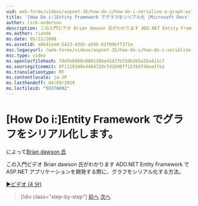 ```yaml
---
uid: web-forms/videos/aspnet-35/how-do-i/how-do-i-serialize-a-graph-with-the-entity-framework
title: '[How Do i:]Entity Framework でグラフをシリアル化 |Microsoft Docs'
author: rick-anderson
description: この入門ビデオ Brian dawson 氏がわかります ADO.NET Entity Framework で ASP.NET アプリケーションを開発する際に、グラフをシリアル化する方法。
ms.author: riande
ms.date: 05/22/2008
ms.assetid: e8b41eed-5423-43d1-a54b-62f04bff371e
msc.legacyurl: /web-forms/videos/aspnet-35/how-do-i/how-do-i-serialize-a-graph-with-the-entity-framework
msc.type: video
ms.openlocfilehash: 7dd5e8908c0601306e45d2fb32db265a35a411c7
ms.sourcegitcommit: 0f1119340e4464720cfd16d0ff15764746ea1fea
ms.translationtype: MT
ms.contentlocale: ja-JP
ms.lasthandoff: 04/09/2019
ms.locfileid: "59378092"
---
```

# <a name="how-do-i-serialize-a-graph-with-the-entity-framework"></a>[How Do i:]Entity Framework でグラフをシリアル化します。

によって[Brian dawson 氏](https://twitter.com/briandawson)

この入門ビデオ Brian dawson 氏がわかります ADO.NET Entity Framework で ASP.NET アプリケーションを開発する際に、グラフをシリアル化する方法。

[&#9654;ビデオ (4 分)](https://channel9.msdn.com/Blogs/ASP-NET-Site-Videos/how-do-i-serialize-a-graph-with-the-entity-framework)

> [!div class="step-by-step"]
> [前へ](how-do-i-use-the-new-entity-data-source.md)
> [次へ](how-do-i-use-msbuild-to-automate-the-aspnet-compiler-and-merge-utilities.md)
